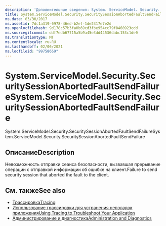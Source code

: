 ```yaml
---
description: 'Дополнительные сведения: System. ServiceModel. Security. Секуритисессионабортедфаултсендфаилуре'
title: System.ServiceModel.Security.SecuritySessionAbortedFaultSendFailure
ms.date: 03/30/2017
ms.assetid: 7dc1a319-0978-46ed-b2ef-1de2317e7e2d
ms.openlocfilehash: 9d178c57b3fa0b69cd3fbe954cc79f8460923cdd
ms.sourcegitcommit: ddf7edb67715a5b9a45e3dd44536dabc153c1de0
ms.translationtype: MT
ms.contentlocale: ru-RU
ms.lasthandoff: 02/06/2021
ms.locfileid: "99758669"
---
```

# <a name="systemservicemodelsecuritysecuritysessionabortedfaultsendfailure"></a><span data-ttu-id="01e63-103">System.ServiceModel.Security.SecuritySessionAbortedFaultSendFailure</span><span class="sxs-lookup"><span data-stu-id="01e63-103">System.ServiceModel.Security.SecuritySessionAbortedFaultSendFailure</span></span>

<span data-ttu-id="01e63-104">System.ServiceModel.Security.SecuritySessionAbortedFaultSendFailure</span><span class="sxs-lookup"><span data-stu-id="01e63-104">System.ServiceModel.Security.SecuritySessionAbortedFaultSendFailure</span></span>  
  
## <a name="description"></a><span data-ttu-id="01e63-105">Описание</span><span class="sxs-lookup"><span data-stu-id="01e63-105">Description</span></span>  

 <span data-ttu-id="01e63-106">Невозможность отправки сеанса безопасности, вызвавшая прерывание операции с отправкой информации об ошибке на клиент.</span><span class="sxs-lookup"><span data-stu-id="01e63-106">Failure to send security session that aborted the fault to the client.</span></span>  
  
## <a name="see-also"></a><span data-ttu-id="01e63-107">См. также</span><span class="sxs-lookup"><span data-stu-id="01e63-107">See also</span></span>

- [<span data-ttu-id="01e63-108">Трассировка</span><span class="sxs-lookup"><span data-stu-id="01e63-108">Tracing</span></span>](index.md)
- [<span data-ttu-id="01e63-109">Использование трассировки для устранения неполадок приложения</span><span class="sxs-lookup"><span data-stu-id="01e63-109">Using Tracing to Troubleshoot Your Application</span></span>](using-tracing-to-troubleshoot-your-application.md)
- [<span data-ttu-id="01e63-110">Администрирование и диагностика</span><span class="sxs-lookup"><span data-stu-id="01e63-110">Administration and Diagnostics</span></span>](../index.md)
